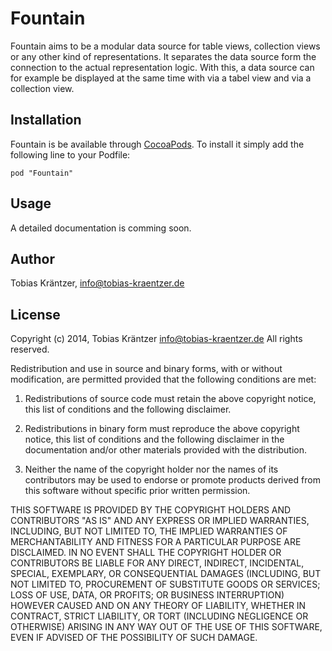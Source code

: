 # Fountain

Fountain aims to be a modular data source for table views, collection views or any other kind of representations. It separates the data source form the connection to the actual representation logic. With this, a data source can for example be displayed at the same time with via a tabel view and via a collection view.

## Installation

Fountain is be available through [CocoaPods](http://cocoapods.org). To install it simply add the following line to your Podfile:

    pod "Fountain"

## Usage

A detailed documentation is comming soon.

## Author

Tobias Kräntzer, info@tobias-kraentzer.de

## License

Copyright (c) 2014, Tobias Kräntzer <info@tobias-kraentzer.de>
All rights reserved.

Redistribution and use in source and binary forms, with or without modification, are permitted provided that the following conditions are met:

1. Redistributions of source code must retain the above copyright notice, this list of conditions and the following disclaimer.

2. Redistributions in binary form must reproduce the above copyright notice, this list of conditions and the following disclaimer in the documentation and/or other materials provided with the distribution.

3. Neither the name of the copyright holder nor the names of its contributors may be used to endorse or promote products derived from this software without specific prior written permission.

THIS SOFTWARE IS PROVIDED BY THE COPYRIGHT HOLDERS AND CONTRIBUTORS "AS IS" AND ANY EXPRESS OR IMPLIED WARRANTIES, INCLUDING, BUT NOT LIMITED TO, THE IMPLIED WARRANTIES OF MERCHANTABILITY AND FITNESS FOR A PARTICULAR PURPOSE ARE DISCLAIMED. IN NO EVENT SHALL THE COPYRIGHT HOLDER OR CONTRIBUTORS BE LIABLE FOR ANY DIRECT, INDIRECT, INCIDENTAL, SPECIAL, EXEMPLARY, OR CONSEQUENTIAL DAMAGES (INCLUDING, BUT NOT LIMITED TO, PROCUREMENT OF SUBSTITUTE GOODS OR SERVICES; LOSS OF USE, DATA, OR PROFITS; OR BUSINESS INTERRUPTION) HOWEVER CAUSED AND ON ANY THEORY OF LIABILITY, WHETHER IN CONTRACT, STRICT LIABILITY, OR TORT (INCLUDING NEGLIGENCE OR OTHERWISE) ARISING IN ANY WAY OUT OF THE USE OF THIS SOFTWARE, EVEN IF ADVISED OF THE POSSIBILITY OF SUCH DAMAGE.